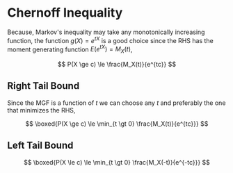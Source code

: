#  Chernoff Inequality

Because, Markov's inequality may take any monotonically increasing function, the function $g(X) = e^{tX}$ is a good choice since the RHS has the moment generating function $E(e^{tX}) = M_X(t)$,

$$
P(X \ge c) \le \frac{M_X(t)}{e^{tc}}
$$

## Right Tail Bound

Since the MGF is a function of $t$ we can choose any $t$ and preferably the one that minimizes the RHS,

$$
\boxed{P(X \ge c) \le \min_{t \gt 0} \frac{M_X(t)}{e^{tc}}}
$$

## Left Tail Bound

$$
\boxed{P(X \le c) \le \min_{t \gt 0} \frac{M_X(-t)}{e^{-tc}}}
$$